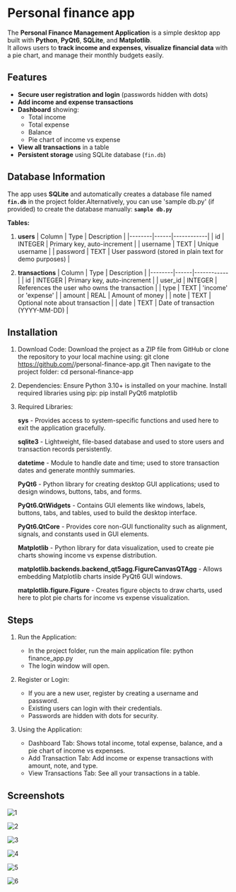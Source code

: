 
# Personal finance app

The **Personal Finance Management Application** is a simple desktop app built with **Python**, **PyQt6**, **SQLite**, and **Matplotlib**.  
It allows users to **track income and expenses**, **visualize financial data** with a pie chart, and manage their monthly budgets easily.


## Features

- **Secure user registration and login** (passwords hidden with dots)  
- **Add income and expense transactions**  
- **Dashboard** showing:
  - Total income  
  - Total expense  
  - Balance  
  - Pie chart of income vs expense  
- **View all transactions** in a table  
- **Persistent storage** using SQLite database (`fin.db`)



## Database Information
The app uses **SQLite** and automatically creates a database file named **`fin.db`** in the project folder.Alternatively, you can use 'sample db.py' (if provided) to create the database manually:
     **`sample db.py`**


**Tables:**

1. **users**
| Column | Type | Description |
|--------|------|------------|
| id | INTEGER | Primary key, auto-increment |
| username | TEXT | Unique username |
| password | TEXT | User password (stored in plain text for demo purposes) |

2. **transactions**
| Column | Type | Description |
|--------|------|------------|
| id | INTEGER | Primary key, auto-increment |
| user_id | INTEGER | References the user who owns the transaction |
| type | TEXT | 'income' or 'expense' |
| amount | REAL | Amount of money |
| note | TEXT | Optional note about transaction |
| date | TEXT | Date of transaction (YYYY-MM-DD) |

## Installation

1. Download Code:
   Download the project as a ZIP file from GitHub or clone the repository to your local machine using:
   git clone https://github.com/<USERNAME>/personal-finance-app.git
   Then navigate to the project folder:
   cd personal-finance-app

2. Dependencies:
   Ensure Python 3.10+ is installed on your machine.
   Install required libraries using pip:
   pip install PyQt6 matplotlib

3. Required Libraries:

   **sys** - Provides access to system-specific functions and used here to exit the application gracefully.

   **sqlite3** - Lightweight, file-based database and used to store users and transaction records persistently.

   **datetime** - Module to handle date and time; used to store transaction dates and generate monthly summaries.

    **PyQt6** - Python library for creating desktop GUI applications; used to design windows, buttons, tabs, and forms.


   **PyQt6.QtWidgets** - Contains GUI elements like windows, labels, buttons, tabs, and tables, used to build the desktop interface.

   **PyQt6.QtCore** - Provides core non-GUI functionality such as alignment, signals, and constants used in GUI elements.
   
   **Matplotlib** - Python library for data visualization, used to create pie charts showing income vs expense distribution.

   **matplotlib.backends.backend_qt5agg.FigureCanvasQTAgg** - Allows embedding Matplotlib charts inside PyQt6 GUI windows.

   **matplotlib.figure.Figure** - Creates figure objects to draw charts, used here to plot pie charts for income vs expense visualization.

## Steps
1. Run the Application:
   - In the project folder, run the main application file:
     python finance_app.py
   - The login window will open.

2. Register or Login:
   - If you are a new user, register by creating a username and password.
   - Existing users can login with their credentials.
   - Passwords are hidden with dots for security.

3. Using the Application:
   - Dashboard Tab: Shows total income, total expense, balance, and a pie chart of income vs expenses.
   - Add Transaction Tab: Add income or expense transactions with amount, note, and type.
   - View Transactions Tab: See all your transactions in a table.
## Screenshots
![1]("https://github.com/user-attachments/assets/8b486a40-f4fb-450a-89b2-fcdc19af369b")

![2]("https://github.com/user-attachments/assets/3985a993-930e-4e73-85bb-f46bc84de754")

![3]("https://github.com/user-attachments/assets/2f8dff96-41cb-4ba3-ab54-2ec6903779a0")

![4]("https://github.com/user-attachments/assets/c6ca151b-86d4-4472-aa16-c8e6675b40cc")

![5]("https://github.com/user-attachments/assets/3f2faf7f-46b0-4f7a-b982-40a1ecb39402")

![6]("https://github.com/user-attachments/assets/17505a07-2d52-40cb-ac5f-7fd35b077ce1")